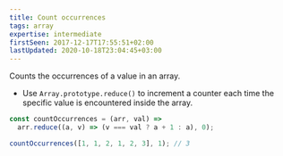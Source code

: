 ```yaml
---
title: Count occurrences
tags: array
expertise: intermediate
firstSeen: 2017-12-17T17:55:51+02:00
lastUpdated: 2020-10-18T23:04:45+03:00
---
```


Counts the occurrences of a value in an array.

- Use `Array.prototype.reduce()` to increment a counter each time the specific value is encountered inside the array.

```js
const countOccurrences = (arr, val) =>
  arr.reduce((a, v) => (v === val ? a + 1 : a), 0);
```

```js
countOccurrences([1, 1, 2, 1, 2, 3], 1); // 3
```
